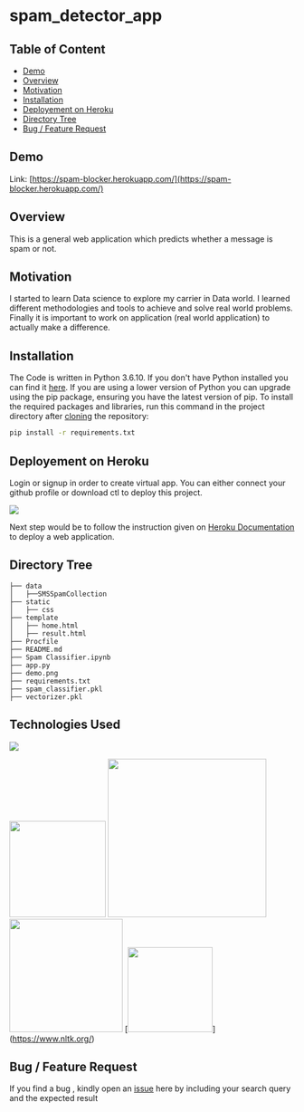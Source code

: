 # spam_detector_app

## Table of Content
  * [Demo](#demo)
  * [Overview](#overview)
  * [Motivation](#motivation)
  * [Installation](#installation)
  * [Deployement on Heroku](#deployement-on-heroku)
  * [Directory Tree](#directory-tree)
  * [Bug / Feature Request](#bug---feature-request)
  
  ## Demo
  Link: [https://spam-blocker.herokuapp.com/](https://spam-blocker.herokuapp.com/)

## Overview
This is a general web application which predicts whether a message is spam or not.

## Motivation
 I started to learn Data science to explore my carrier in Data world. I learned different methodologies and tools to achieve and solve real world problems. Finally it is important to work on application (real world application) to actually make a difference.

## Installation
The Code is written in Python 3.6.10. If you don't have Python installed you can find it [here](https://www.python.org/downloads/). If you are using a lower version of Python you can upgrade using the pip package, ensuring you have the latest version of pip. To install the required packages and libraries, run this command in the project directory after [cloning](https://www.howtogeek.com/451360/how-to-clone-a-github-repository/) the repository:
```bash
pip install -r requirements.txt
```

## Deployement on Heroku
Login or signup in order to create virtual app. You can either connect your github profile or download ctl to deploy this project.

[![](https://i.imgur.com/dKmlpqX.png)](https://heroku.com)

Next step would be to follow the instruction given on [Heroku Documentation](https://devcenter.heroku.com/articles/getting-started-with-python) to deploy a web application.

## Directory Tree 
```
├── data 
│   ├──SMSSpamCollection
├── static 
│   ├── css
├── template
│   ├── home.html
│   ├── result.html
├── Procfile
├── README.md
├── Spam Classifier.ipynb
├── app.py
├── demo.png
├── requirements.txt
├── spam_classifier.pkl
├── vectorizer.pkl
```

## Technologies Used

![](https://forthebadge.com/images/badges/made-with-python.svg)

[<img target="_blank" src="https://flask.palletsprojects.com/en/1.1.x/_images/flask-logo.png" width=170>](https://flask.palletsprojects.com/en/1.1.x/) [<img target="_blank" src="https://number1.co.za/wp-content/uploads/2017/10/gunicorn_logo-300x85.png" width=280>](https://gunicorn.org) [<img target="_blank" src="https://scikit-learn.org/stable/_static/scikit-learn-logo-small.png" width=200>](https://scikit-learn.org/stable/) [<img target="_blank" src="https://www.google.com/search?q=nltk&source=lnms&tbm=isch&sa=X&ved=2ahUKEwiW-fiT_MLqAhXEcn0KHR5RBpcQ_AUoAnoECBUQBA&biw=1536&bih=754#imgrc=-srfnM0FxNwtjM" width=150>] (https://www.nltk.org/)


## Bug / Feature Request

If you find a bug , kindly open an [issue](https://github.com/jaigane6387/spam_detector_app/issues) here by including your search query and the expected result  
